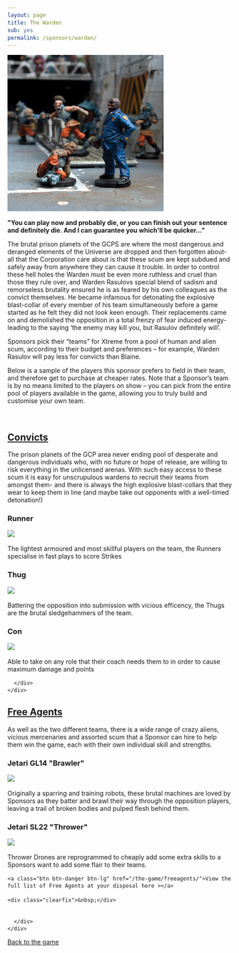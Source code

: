 ```yaml
---
layout: page
title: The Warden
sub: yes
permalink: /sponsors/warden/
---
```


<!-- for each faction -->

<img class="img-thumbnail img-responsive pull-right" src="/img/xtreme-promo-image-11.jpg" />

<strong>"You can play now and probably die, or you can finish out your sentence and definitely die. And I can guarantee you which'll be quicker..."</strong>

The brutal prison planets of the GCPS are where the most dangerous and deranged elements of the Universe are dropped and then forgotten about- all that the Corporation care about is that these scum are kept subdued and safely away from anywhere they can cause it trouble. In order to control these hell holes the Warden must be even more ruthless and cruel than those they rule over, and Warden Rasulovs special blend of sadism and remorseless brutality ensured he is as feared by his own colleagues as the convict themselves. He became infamous for detonating the explosive blast-collar of every member of his team simultaneously before a game started as he felt they did not look keen enough. Their replacements came on and demolished the opposition in a total frenzy of fear induced energy- leading to the saying ‘the enemy may kill you, but Rasulov definitely will’. 

Sponsors pick their “teams” for Xtreme from a pool of human and alien scum, according to their budget and preferences – for example, Warden Rasulov will pay less for convicts than Blaine.

Below is a sample of the players this sponsor prefers to field in their team, and therefore get to purchase at cheaper rates. Note that a Sponsor’s team is by no means limited to the players on show – you can pick from the entire pool of players available in the game, allowing you to truly build and customise your own team.

<div class="clearfix">&nbsp;</div>

<div class="panel-group" id="accordion" role="tablist" aria-multiselectable="true">
  <div class="panel panel-default">
    <div class="panel-heading" role="tab" id="headingOne">
      <h2 class="panel-title">
	<a data-toggle="collapse" data-parent="#accordion" href="#collapseOne" aria-expanded="true" aria-controls="collapseOne">
	  Convicts
	</a>
      </h2>
    </div>
    <div id="collapseOne" class="panel-collapse collapse" role="tabpanel" aria-labelledby="headingOne">
      <div class="panel-body">

<!-- for each faction -->

The prison planets of the GCP area never ending pool of desperate and dangerous individuals who, with no future or hope of release, are willing to risk everything in the unlicensed arenas. With such easy access to these scum it is easy for unscrupulous wardens to recruit their teams from amongst them- and there is always the high explosive blast-collars that they wear to keep them in line (and maybe take out opponents with a well-timed detonation!)

<!-- Content Row -->
<div class="row">
<div class="col-md-4">
<h3>Runner</h3>
<img src="../img/Zee Pirate_color-head.png" class="pull-left img-responsive " /></a>
<p>The lightest armoured and most skillful players on the team, the Runners specialise in fast plays to score Strikes</p>
</div>
<!-- /.col-md-4 -->
 <div class="col-md-4">
<h3>Thug</h3>
<img src="../img/Zee Pirate_color-head.png" class="pull-left img-responsive " /></a>
<p>Battering the opposition into submission with vicious efficency, the Thugs are the brutal sledgehammers of the team.</p>
</div>
<!-- /.col-md-4 -->
 <div class="col-md-4">
<h3>Con</h3>
<img src="../img/Zee Pirate_color-head.png" class="pull-left img-responsive " /></a>
<p>Able to take on any role that their coach needs them to in order to cause maximum damage and points</p>
</div>
<!-- /.col-md-4 -->
</div>
<!-- /.row -->

      </div>
    </div>
  </div>
  <div class="panel panel-default">
    <div class="panel-heading" role="tab" id="headingTwo">
      <h2 class="panel-title">
        <a class="collapsed" data-toggle="collapse" data-parent="#accordion" href="#collapseTwo" aria-expanded="false" aria-controls="collapseTwo">
          Free Agents
        </a>
      </h2>
    </div>
    <div id="collapseTwo" class="panel-collapse collapse" role="tabpanel" aria-labelledby="headingTwo">
      <div class="panel-body">

As well as the two different teams, there is a wide range of crazy aliens, vicious mercenaries and assorted scum that a Sponsor can hire to help them win the game, each with their own individual skill and strengths.

<!-- Content Row -->
<div class="row">
<div class="col-md-4">
<h3>Jetari GL14 "Brawler"</h3>
<a href="warden/"><img src="../img/Zee Pirate_color-head.png" class="pull-left img-responsive " /></a>
<p>Originally a sparring and training robots, these brutal machines are loved by Sponsors as they batter and brawl their way through the opposition players, leaving a trail of broken bodies and pulped flesh behind them.</p>
</div>
<!-- /.col-md-4 -->
 <div class="col-md-4">
<h3>Jetari SL22 "Thrower"</h3>
<a href="warden/"><img src="../img/Zee Pirate_color-head.png" class="pull-left img-responsive " /></a>
<p>Thrower Drones are reprogrammed to cheaply add some extra skills to a Sponsors want to add some flair to their teams.</p>
</div>
<!-- /.col-md-4 -->
</div>
<!-- /.row -->

	<a class="btn btn-danger btn-lg" href="/the-game/freeagents/">View the full list of Free Agents at your disposal here ></a>

	<div class="clearfix">&nbsp;</div>


      </div>
    </div>
  </div>
</div>

<p><a href="http://dreadballxtremethegame.com/the-game/" class="btn btn-danger">Back to the game</a></p>
